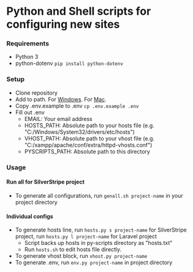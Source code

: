 # Python and Shell scripts for configuring new sites

### Requirements
- Python 3
- python-dotenv `pip install python-dotenv`

### Setup
- Clone repository
- Add to path. For [Windows](https://docs.alfresco.com/4.2/tasks/fot-addpath.html). For [Mac](https://www.architectryan.com/2012/10/02/add-to-the-path-on-mac-os-x-mountain-lion/).
- Copy .env.example to .env `cp .env.example .env`
- Fill out .env
  - EMAIL: Your email address
  - HOSTS_PATH: Absolute path to your hosts file (e.g. "C:/Windows/System32/drivers/etc/hosts")
  - VHOST_PATH: Absolute path to your vhost file (e.g. "C:/xampp/apache/conf/extra/httpd-vhosts.conf")
  - PYSCRIPTS_PATH: Absolute path to this directory
  
### Usage
#### Run all for SilverStripe project
- To generate all configurations, run `genall.sh project-name` in your project directory
#### Individual configs
- To generate hosts line, run `hosts.py s project-name` for SilverStripe project, run `hosts.py l project-name` for Laravel project
  - Script backs up hosts in py-scripts directory as "hosts.txt"
  - Run `hosts.sh` to edit hosts file directly.
- To generate vhost block, run `vhost.py project-name`
- To generate .env, run `env.py project-name` in project directory
